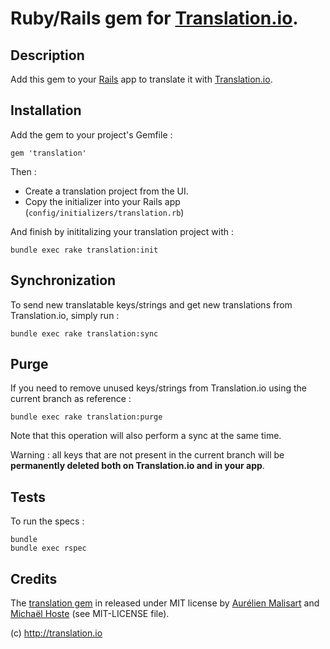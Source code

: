 # Ruby/Rails gem for [Translation.io](http://translation.io).

## Description

Add this gem to your [Rails](http://rubyonrails.org) app to translate it with [Translation.io](http://translation.io).

## Installation

Add the gem to your project's Gemfile :

    gem 'translation'

Then :

* Create a translation project from the UI.
* Copy the initializer into your Rails app (`config/initializers/translation.rb`)

And finish by inititalizing your translation project with :

    bundle exec rake translation:init

## Synchronization

To send new translatable keys/strings and get new translations from Translation.io, simply run :

    bundle exec rake translation:sync

## Purge

If you need to remove unused keys/strings from Translation.io using the current branch as reference :

    bundle exec rake translation:purge

Note that this operation will also perform a sync at the same time.

Warning : all keys that are not present in the current branch will be **permanently deleted both on Translation.io and in your app**.

## Tests

To run the specs :

    bundle
    bundle exec rspec

## Credits

The [translation gem](https://rubygems.org/gems/translation) in released under MIT license by [Aurélien Malisart](http://aurelien.malisart.be) and [Michaël Hoste](http://80limit.com) (see MIT-LICENSE
file).

(c) http://translation.io
